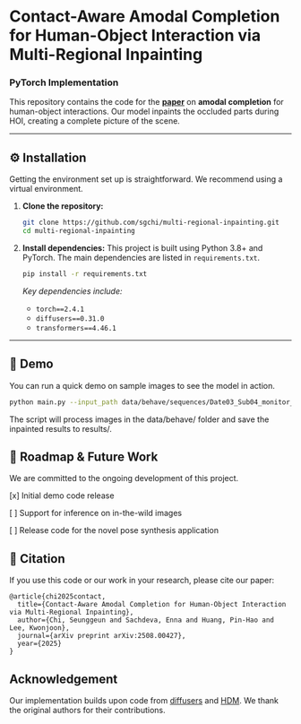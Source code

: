 # Contact-Aware Amodal Completion for Human-Object Interaction via Multi-Regional Inpainting

### PyTorch Implementation

This repository contains the code for the [**paper**](https://arxiv.org/abs/2508.00427) on **amodal completion** for human-object interactions. Our model inpaints the occluded parts during HOI, creating a complete picture of the scene.

---

## ⚙️ Installation

Getting the environment set up is straightforward. We recommend using a virtual environment.

1.  **Clone the repository:**
    ```bash
    git clone https://github.com/sgchi/multi-regional-inpainting.git
    cd multi-regional-inpainting
    ```

2.  **Install dependencies:**
    This project is built using Python 3.8+ and PyTorch. The main dependencies are listed in `requirements.txt`.
    ```bash
    pip install -r requirements.txt
    ```
    *Key dependencies include:*
    * `torch==2.4.1`
    * `diffusers==0.31.0`
    * `transformers==4.46.1`
---

## 🚀 Demo

You can run a quick demo on sample images to see the model in action.

```bash
python main.py --input_path data/behave/sequences/Date03_Sub04_monitor_move/t0003.000/
```
The script will process images in the data/behave/ folder and save the inpainted results to results/.


## 📝 Roadmap & Future Work

We are committed to the ongoing development of this project.

[x] Initial demo code release

[ ] Support for inference on in-the-wild images

[ ] Release code for the novel pose synthesis application


## 📜 Citation

If you use this code or our work in your research, please cite our paper:
```
@article{chi2025contact,
  title={Contact-Aware Amodal Completion for Human-Object Interaction via Multi-Regional Inpainting},
  author={Chi, Seunggeun and Sachdeva, Enna and Huang, Pin-Hao and Lee, Kwonjoon},
  journal={arXiv preprint arXiv:2508.00427},
  year={2025}
}
```

## Acknowledgement

Our implementation builds upon code from [diffusers](https://github.com/huggingface/diffusers) and [HDM](https://github.com/xiexh20/HDM). We thank the original authors for their contributions.
